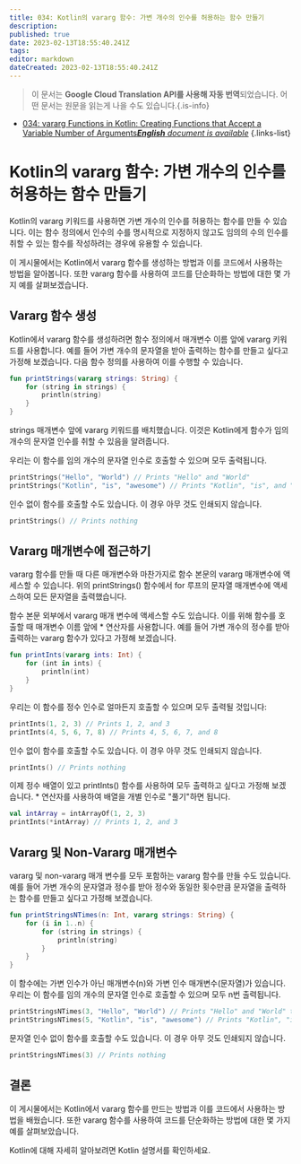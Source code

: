 ```yaml
---
title: 034: Kotlin의 vararg 함수: 가변 개수의 인수를 허용하는 함수 만들기
description: 
published: true
date: 2023-02-13T18:55:40.241Z
tags: 
editor: markdown
dateCreated: 2023-02-13T18:55:40.241Z
---
```


> 이 문서는 **Google Cloud Translation API를 사용해 자동 번역**되었습니다.
어떤 문서는 원문을 읽는게 나을 수도 있습니다.{.is-info}



- [034: vararg Functions in Kotlin: Creating Functions that Accept a Variable Number of Arguments***English** document is available*](/en/Knowledge-base/Kotlin/Learning/034-vararg-functions-in-kotlin-creating-functions-that-accept-a-variable-number-of-arguments)
{.links-list}


# Kotlin의 vararg 함수: 가변 개수의 인수를 허용하는 함수 만들기

Kotlin의 vararg 키워드를 사용하면 가변 개수의 인수를 허용하는 함수를 만들 수 있습니다. 이는 함수 정의에서 인수의 수를 명시적으로 지정하지 않고도 임의의 수의 인수를 취할 수 있는 함수를 작성하려는 경우에 유용할 수 있습니다.

이 게시물에서는 Kotlin에서 vararg 함수를 생성하는 방법과 이를 코드에서 사용하는 방법을 알아봅니다. 또한 vararg 함수를 사용하여 코드를 단순화하는 방법에 대한 몇 가지 예를 살펴보겠습니다.

## Vararg 함수 생성

Kotlin에서 vararg 함수를 생성하려면 함수 정의에서 매개변수 이름 앞에 vararg 키워드를 사용합니다. 예를 들어 가변 개수의 문자열을 받아 출력하는 함수를 만들고 싶다고 가정해 보겠습니다. 다음 함수 정의를 사용하여 이를 수행할 수 있습니다.

```kotlin
fun printStrings(vararg strings: String) {
    for (string in strings) {
        println(string)
    }
}
```

strings 매개변수 앞에 vararg 키워드를 배치했습니다. 이것은 Kotlin에게 함수가 임의 개수의 문자열 인수를 취할 수 있음을 알려줍니다.

우리는 이 함수를 임의 개수의 문자열 인수로 호출할 수 있으며 모두 출력됩니다.

```kotlin
printStrings("Hello", "World") // Prints "Hello" and "World"
printStrings("Kotlin", "is", "awesome") // Prints "Kotlin", "is", and "awesome"
```

인수 없이 함수를 호출할 수도 있습니다. 이 경우 아무 것도 인쇄되지 않습니다.

```kotlin
printStrings() // Prints nothing
```

## Vararg 매개변수에 접근하기

vararg 함수를 만들 때 다른 매개변수와 마찬가지로 함수 본문의 vararg 매개변수에 액세스할 수 있습니다. 위의 printStrings() 함수에서 for 루프의 문자열 매개변수에 액세스하여 모든 문자열을 출력했습니다.

함수 본문 외부에서 vararg 매개 변수에 액세스할 수도 있습니다. 이를 위해 함수를 호출할 때 매개변수 이름 앞에 * 연산자를 사용합니다. 예를 들어 가변 개수의 정수를 받아 출력하는 vararg 함수가 있다고 가정해 보겠습니다.

```kotlin
fun printInts(vararg ints: Int) {
    for (int in ints) {
        println(int)
    }
}
```

우리는 이 함수를 정수 인수로 얼마든지 호출할 수 있으며 모두 출력될 것입니다:

```kotlin
printInts(1, 2, 3) // Prints 1, 2, and 3
printInts(4, 5, 6, 7, 8) // Prints 4, 5, 6, 7, and 8
```

인수 없이 함수를 호출할 수도 있습니다. 이 경우 아무 것도 인쇄되지 않습니다.

```kotlin
printInts() // Prints nothing
```

이제 정수 배열이 있고 printInts() 함수를 사용하여 모두 출력하고 싶다고 가정해 보겠습니다. * 연산자를 사용하여 배열을 개별 인수로 "풀기"하면 됩니다.

```kotlin
val intArray = intArrayOf(1, 2, 3)
printInts(*intArray) // Prints 1, 2, and 3
```

## Vararg 및 Non-Vararg 매개변수

vararg 및 non-vararg 매개 변수를 모두 포함하는 vararg 함수를 만들 수도 있습니다. 예를 들어 가변 개수의 문자열과 정수를 받아 정수와 동일한 횟수만큼 문자열을 출력하는 함수를 만들고 싶다고 가정해 보겠습니다.

```kotlin
fun printStringsNTimes(n: Int, vararg strings: String) {
    for (i in 1..n) {
        for (string in strings) {
            println(string)
        }
    }
}
```

이 함수에는 가변 인수가 아닌 매개변수(n)와 가변 인수 매개변수(문자열)가 있습니다. 우리는 이 함수를 임의 개수의 문자열 인수로 호출할 수 있으며 모두 n번 출력됩니다.

```kotlin
printStringsNTimes(3, "Hello", "World") // Prints "Hello" and "World" three times
printStringsNTimes(5, "Kotlin", "is", "awesome") // Prints "Kotlin", "is", and "awesome" five times
```

문자열 인수 없이 함수를 호출할 수도 있습니다. 이 경우 아무 것도 인쇄되지 않습니다.

```kotlin
printStringsNTimes(3) // Prints nothing
```

## 결론

이 게시물에서는 Kotlin에서 vararg 함수를 만드는 방법과 이를 코드에서 사용하는 방법을 배웠습니다. 또한 vararg 함수를 사용하여 코드를 단순화하는 방법에 대한 몇 가지 예를 살펴보았습니다.

Kotlin에 대해 자세히 알아보려면 Kotlin 설명서를 확인하세요.